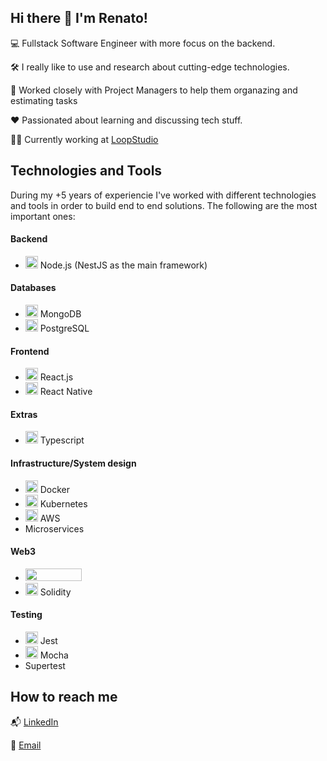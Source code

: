 ## Hi there 👋 I'm Renato!

💻 Fullstack Software Engineer with more focus on the backend.

🛠️ I really like to use and research about cutting-edge technologies.

📝 Worked closely with Project Managers to help them organazing and estimating tasks

❤️ Passionated about learning and discussing tech stuff.

👨‍💻 Currently working at [LoopStudio](https://loopstudio.dev)


## Technologies and Tools
During my +5 years of experiencie I've worked with different technologies and tools in order to build end to end solutions. The following are the most important ones:

#### Backend
- <img height=20 width=20 src="https://cdn.cdnlogo.com/logos/n/94/nodejs-icon.svg" /> Node.js (NestJS as the main framework)

#### Databases
- <img height=20 width=20 src="https://cdn.cdnlogo.com/logos/m/30/mongodb-icon.svg" /> MongoDB
- <img height=20 width=20 src="https://cdn.cdnlogo.com/logos/p/93/postgresql.svg" /> PostgreSQL

#### Frontend
- <img height=20 width=20 src="https://cdn.cdnlogo.com/logos/r/63/react.svg" /> React.js
- <img height=20 width=20 src="https://cdn.cdnlogo.com/logos/r/18/react-native.svg" /> React Native

#### Extras
- <img height=20 width=20 src="https://cdn.cdnlogo.com/logos/t/14/typescript.svg" /> Typescript

#### Infrastructure/System design
- <img height=20 width=20 src="https://cdn.cdnlogo.com/logos/d/41/docker.svg" /> Docker
- <img height=20 width=20 src="https://cdn.cdnlogo.com/logos/k/39/kubernets.svg" /> Kubernetes
- <img height=20 width=20 src="https://cdn.cdnlogo.com/logos/a/33/amazon-web-services.svg" /> AWS
- Microservices

#### Web3
- <img height=20 width=90 src="https://hardhat.org/_next/static/media/hardhat-logo-dark.484eb916.svg" />
- <img height=20 width=20 src="https://cdn.cdnlogo.com/logos/s/73/solidity.svg" /> Solidity

#### Testing
- <img height=20 width=20 src="https://cdn.cdnlogo.com/logos/j/58/jest.svg" /> Jest
- <img height=20 width=20 src="https://cdn.cdnlogo.com/logos/m/25/mocha.svg" /> Mocha
- Supertest


## How to reach me

📬 [LinkedIn](https://www.linkedin.com/in/renatocargnelutti)

📩 [Email](mailto:renato.cargnelutti8@gmail.com)

<!--
**renacargnelutti/renacargnelutti** is a ✨ _special_ ✨ repository because its `README.md` (this file) appears on your GitHub profile.

Here are some ideas to get you started:

- 🔭 I’m currently working on ...
- 🌱 I’m currently learning ...
- 👯 I’m looking to collaborate on ...
- 🤔 I’m looking for help with ...
- 💬 Ask me about ...
- 📫 How to reach me: ...
- 😄 Pronouns: ...
- ⚡ Fun fact: ...
-->
